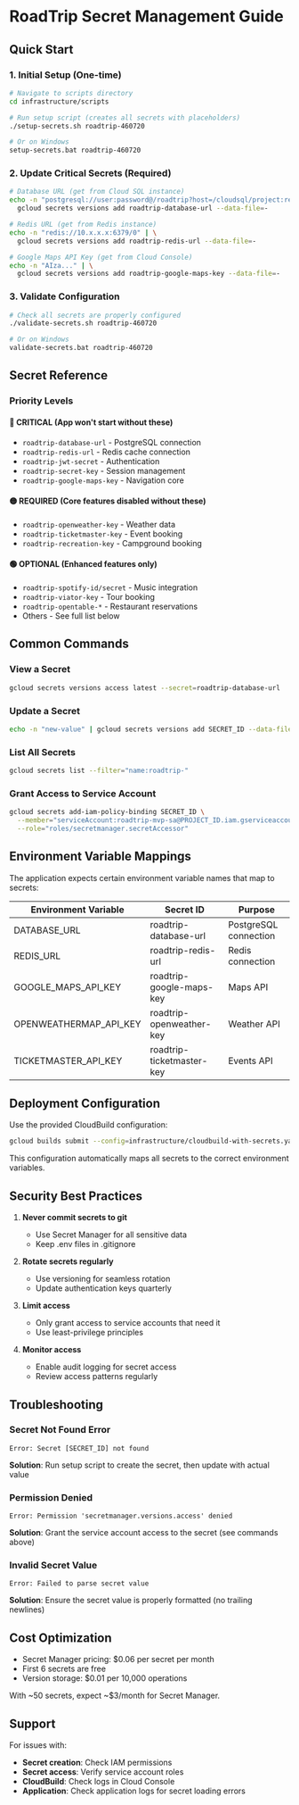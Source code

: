 # RoadTrip Secret Management Guide

## Quick Start

### 1. Initial Setup (One-time)
```bash
# Navigate to scripts directory
cd infrastructure/scripts

# Run setup script (creates all secrets with placeholders)
./setup-secrets.sh roadtrip-460720

# Or on Windows
setup-secrets.bat roadtrip-460720
```

### 2. Update Critical Secrets (Required)
```bash
# Database URL (get from Cloud SQL instance)
echo -n "postgresql://user:password@/roadtrip?host=/cloudsql/project:region:instance" | \
  gcloud secrets versions add roadtrip-database-url --data-file=-

# Redis URL (get from Redis instance)
echo -n "redis://10.x.x.x:6379/0" | \
  gcloud secrets versions add roadtrip-redis-url --data-file=-

# Google Maps API Key (get from Cloud Console)
echo -n "AIza..." | \
  gcloud secrets versions add roadtrip-google-maps-key --data-file=-
```

### 3. Validate Configuration
```bash
# Check all secrets are properly configured
./validate-secrets.sh roadtrip-460720

# Or on Windows
validate-secrets.bat roadtrip-460720
```

## Secret Reference

### Priority Levels

#### 🔴 CRITICAL (App won't start without these)
- `roadtrip-database-url` - PostgreSQL connection
- `roadtrip-redis-url` - Redis cache connection
- `roadtrip-jwt-secret` - Authentication
- `roadtrip-secret-key` - Session management
- `roadtrip-google-maps-key` - Navigation core

#### 🟡 REQUIRED (Core features disabled without these)
- `roadtrip-openweather-key` - Weather data
- `roadtrip-ticketmaster-key` - Event booking
- `roadtrip-recreation-key` - Campground booking

#### 🟢 OPTIONAL (Enhanced features only)
- `roadtrip-spotify-id/secret` - Music integration
- `roadtrip-viator-key` - Tour booking
- `roadtrip-opentable-*` - Restaurant reservations
- Others - See full list below

## Common Commands

### View a Secret
```bash
gcloud secrets versions access latest --secret=roadtrip-database-url
```

### Update a Secret
```bash
echo -n "new-value" | gcloud secrets versions add SECRET_ID --data-file=-
```

### List All Secrets
```bash
gcloud secrets list --filter="name:roadtrip-"
```

### Grant Access to Service Account
```bash
gcloud secrets add-iam-policy-binding SECRET_ID \
  --member="serviceAccount:roadtrip-mvp-sa@PROJECT_ID.iam.gserviceaccount.com" \
  --role="roles/secretmanager.secretAccessor"
```

## Environment Variable Mappings

The application expects certain environment variable names that map to secrets:

| Environment Variable | Secret ID | Purpose |
|---------------------|-----------|---------|
| DATABASE_URL | roadtrip-database-url | PostgreSQL connection |
| REDIS_URL | roadtrip-redis-url | Redis connection |
| GOOGLE_MAPS_API_KEY | roadtrip-google-maps-key | Maps API |
| OPENWEATHERMAP_API_KEY | roadtrip-openweather-key | Weather API |
| TICKETMASTER_API_KEY | roadtrip-ticketmaster-key | Events API |

## Deployment Configuration

Use the provided CloudBuild configuration:
```bash
gcloud builds submit --config=infrastructure/cloudbuild-with-secrets.yaml
```

This configuration automatically maps all secrets to the correct environment variables.

## Security Best Practices

1. **Never commit secrets to git**
   - Use Secret Manager for all sensitive data
   - Keep .env files in .gitignore

2. **Rotate secrets regularly**
   - Use versioning for seamless rotation
   - Update authentication keys quarterly

3. **Limit access**
   - Only grant access to service accounts that need it
   - Use least-privilege principles

4. **Monitor access**
   - Enable audit logging for secret access
   - Review access patterns regularly

## Troubleshooting

### Secret Not Found Error
```
Error: Secret [SECRET_ID] not found
```
**Solution**: Run setup script to create the secret, then update with actual value

### Permission Denied
```
Error: Permission 'secretmanager.versions.access' denied
```
**Solution**: Grant the service account access to the secret (see commands above)

### Invalid Secret Value
```
Error: Failed to parse secret value
```
**Solution**: Ensure the secret value is properly formatted (no trailing newlines)

## Cost Optimization

- Secret Manager pricing: $0.06 per secret per month
- First 6 secrets are free
- Version storage: $0.01 per 10,000 operations

With ~50 secrets, expect ~$3/month for Secret Manager.

## Support

For issues with:
- **Secret creation**: Check IAM permissions
- **Secret access**: Verify service account roles
- **CloudBuild**: Check logs in Cloud Console
- **Application**: Check application logs for secret loading errors